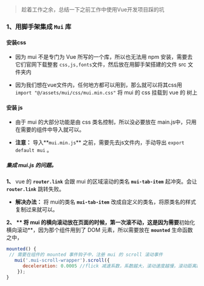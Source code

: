 > 趁着工作之余，总结一下之前工作中使用Vue开发项目踩的坑


### 1、用脚手架集成 `Mui` 库

#### 安装css

- 因为 mui 不是专门为 Vue 所写的一个库，所以也无法用 npm 安装，需要去它们官网下载整套 `css,js,fonts`文件，然后放在用脚手架搭建的文件 src 文件夹内

- 因为我们想在vue文件内，任何地方都可以用到，那么就可以将其css用 `import "@/assets/mui/css/mui.min.css"` 将 mui 的 css 挂载到 vue 的 树上


#### 安装 js

- 由于 mui 的大部分功能是由 css 类名控制，所以没必要放在 main.js中，只用在需要的组件中导入就可以。

- **注意：** 导入**`mui.min.js`**  之前，需要先去js文件内，手动导出 `export default mui` 。

##### 集成 mui.js 的问题。

**1、** vue 的 **`router.link`** 会跟 mui 的区域滚动的类名 **`mui-tab-item`** 起冲突。会让 **`router.link`** 跳转失败。

 - **解决办法：** 将 mui的类名 **`mui-tab-item`** 改成自定义的类名，将原类名的样式复制过来就可以。

**2、 ** 将 mui 的横向滚动放在页面的时候，**第一次滚不动**，这是因为需要**初始化横向滚动**，因为那个组件用到了 DOM 元素，所以需要放在 **`mounted`** 生命函数之中，

```javascript
mounted() {
 // 需要在组件的 mounted 事件钩子中，注册 mui 的 scroll 滚动事件
   mui('.mui-scroll-wrapper').scroll({
      deceleration: 0.0005 //flick 减速系数，系数越大，滚动速度越慢，滚动距离越小，默认值0.0006
    });
}
```